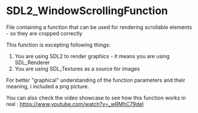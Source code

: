 # SDL2_WindowScrollingFunction
File containing a function that can be used for rendering scrollable elements - so they are cropped correctly

This function is excepting following things:
1. You are using SDL2 to render graphics - it means you are using SDL_Renderer 
2. You are using SDL_Textures as a source for images

For better "graphical" understanding of the function parameters and their meaning, i included a png picture.

You can also check the video showcase to see how this function works in real : 
https://www.youtube.com/watch?v=_wRMhC79deI
